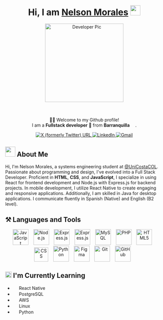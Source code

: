 <div align="center">
    <h1>Hi, I am <a href="https://nelson-portfolio-seven.vercel.app/" target="_blank">Nelson Morales</a> <img src="https://media.giphy.com/media/hvRJCLFzcasrR4ia7z/giphy.gif" width="32"></h1>
    <div>
        <img alt="Developer Pic" src="https://i.ibb.co/LpMDcyz/Me.png" width="250"/>
    </div>
    <br/>
    <br>
    <p>🙏🏻 Welcome to my Github profile!<br />
        I am a <b>Fullstack developer</b> 📌 from <b>Barranquilla</b> <img src="https://images.emojiterra.com/google/noto-emoji/unicode-15.1/color/512px/1f1e8-1f1f4.png" width="14" />.</p>
    <div>
        <a href="https://twitter.com/Cmrales26" target="_blank">
            <img alt="X (formerly Twitter) URL" src="https://img.shields.io/twitter/url?url=https%3A%2F%2Ftwitter.com%2FCmrales26&style=for-the-badge&logo=X&logoColor=%23FFF&label=twitter&labelColor=%23000&color=%23000">
        </a>
        <a href="https://www.linkedin.com/in/Cmrales26" target="_blank">
            <img alt="LinkedIn" src="https://img.shields.io/badge/linkedin-%230077B5.svg?&style=for-the-badge&logo=linkedin&logoColor=white" />
        </a>
        <a href="mailto:camilomorales2615@gmail.com" target="_blank">
            <img alt="Gmail" src="https://img.shields.io/badge/-Gmail-D14836?style=for-the-badge&logo=Gmail&logoColor=white" />
        </a>
    </div>
</div>

<div>
    <h2> <img src="https://slackmojis.com/emojis/52109-hello/download" width = "32"> About Me </h2>
    <p>Hi, I'm Nelson Morales, a systems engineering student at <a href="https://twitter.com/UniCostaCOL" target="_blank">@UniCostaCOL</a>. Passionate about programming and design, I've evolved into a Full Stack Developer. Proficient in <b>HTML</b>, <b>CSS</b>, and  <b>JavaScript</b>, I specialize in using React for frontend development and Node.js with Express.js for backend projects. In mobile development, I utilize React Native to create engaging and responsive applications. Additionally, I am skilled in Java for desktop applications. I communicate fluently in Spanish (Native) and English (B2 level).</p>
</div>

<div>
    <h2> ⚒️ Languages and Tools</h2>
    <p align="center" gap="20">
        <img src="https://slackmojis.com/emojis/151-javascript/download" width="50"  alt="JavaScript"/>&nbsp;&nbsp;&nbsp;
        <img src="https://slackmojis.com/emojis/4425-nodejs/download" width="50"  alt="Node.js"/>&nbsp;&nbsp;&nbsp;
        <img src="https://slackmojis.com/emojis/1539-express/download" width="50"  alt="Express.js"/>&nbsp;&nbsp;&nbsp;
        <img src="https://slackmojis.com/emojis/1161-react/download" width="50"  alt="Express.js"/>&nbsp;&nbsp;&nbsp;
        <img src="https://slackmojis.com/emojis/4439-mysql/download" width="50"  alt="MySQL"/>&nbsp;&nbsp;&nbsp;
        <img src="https://slackmojis.com/emojis/130-php/download" width="50"  alt="PHP"/>&nbsp;&nbsp;&nbsp;
        <img src="https://slackmojis.com/emojis/719-html5/download" width="50"  alt="HTML5"/>&nbsp;&nbsp;&nbsp;
        <img src="https://upload.wikimedia.org/wikipedia/commons/d/d5/CSS3_logo_and_wordmark.svg" alt="CSS" width="45"  alt="CSS3"/>&nbsp;&nbsp;&nbsp;
        <img src="https://slackmojis.com/emojis/32-python/download" width="50"  alt="Python"/>&nbsp;&nbsp;&nbsp;
        <img src="https://slackmojis.com/emojis/8322-figma/download" width="50"  alt="Figma"/>&nbsp;&nbsp;&nbsp;
        <img src="https://slackmojis.com/emojis/7685-git/download" width="50"  alt="Git"/>&nbsp;&nbsp;&nbsp;
        <img src="https://slackmojis.com/emojis/8712-github/download" width="50" alt="GitHub"/>&nbsp;&nbsp;&nbsp;
    </p>
</div>

<div>
    <h2> <img src="https://slackmojis.com/emojis/57723-learning/download" width = "20">  I'm Currently Learning </h2>
    <ul>
        <li><img src="https://slackmojis.com/emojis/1161-react/download" width ="16"/>  React Native</li>
        <li> <img src="https://slackmojis.com/emojis/198-postgresql/download" width ="16"/> PostgreSQL</li>
        <li><img src="https://slackmojis.com/emojis/2988-aws/download" width ="16" /> AWS</li>
        <li><img src="https://slackmojis.com/emojis/9611-linux/download" width ="16"/> Linux</li>
        <li><img src="https://slackmojis.com/emojis/32-python/download" width ="16"/> Python</li>
    </ul>
</div>
